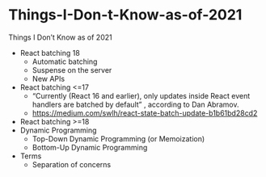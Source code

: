 # Things-I-Don-t-Know-as-of-2021
Things I Don’t Know as of 2021

* React batching 18
  - Automatic batching
  - Suspense on the server
  - New APIs
* React batching <=17
  - “Currently (React 16 and earlier), only updates inside React event handlers are batched by default” , according to Dan Abramov.
  - https://medium.com/swlh/react-state-batch-update-b1b61bd28cd2
* React batching >=18
* Dynamic Programming
  - Top-Down Dynamic Programming (or Memoization)
  - Bottom-Up Dynamic Programming
* Terms
  - Separation of concerns
